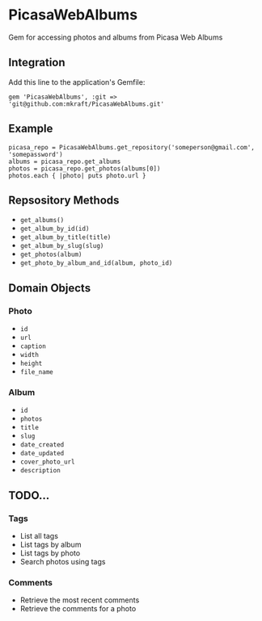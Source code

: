 PicasaWebAlbums
===============

Gem for accessing photos and albums from Picasa Web Albums

Integration
-----------

Add this line to the application's Gemfile:

	gem 'PicasaWebAlbums', :git => 'git@github.com:mkraft/PicasaWebAlbums.git'

Example
-------

	picasa_repo = PicasaWebAlbums.get_repository('someperson@gmail.com', 'somepassword')
	albums = picasa_repo.get_albums
	photos = picasa_repo.get_photos(albums[0])
	photos.each { |photo| puts photo.url }

Repsository Methods
-------------------

- `get_albums()`
- `get_album_by_id(id)`
- `get_album_by_title(title)`
- `get_album_by_slug(slug)`
- `get_photos(album)`
- `get_photo_by_album_and_id(album, photo_id)`

Domain Objects
--------------

### Photo

- `id`
- `url`
- `caption`
- `width`
- `height`
- `file_name`

### Album

- `id`
- `photos`
- `title`
- `slug`
- `date_created`
- `date_updated`
- `cover_photo_url`
- `description`

TODO...
-------

### Tags

- List all tags
- List tags by album
- List tags by photo
- Search photos using tags

### Comments

- Retrieve the most recent comments
- Retrieve the comments for a photo